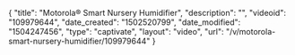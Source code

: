 {
    "title": "Motorola&reg; Smart Nursery Humidifier",
    "description": "",
    "videoid": "109979644",
    "date_created": "1502520799",
    "date_modified": "1504247456",
    "type": "captivate",
    "layout": "video",
    "url": "\/v\/motorola-smart-nursery-humidifier\/109979644"
}